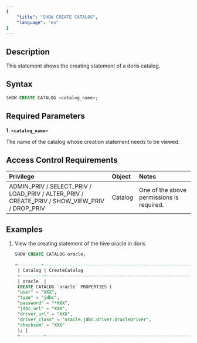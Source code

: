 ```yaml
---
{
    "title": "SHOW CREATE CATALOG",
    "language": "en"
}
---
```


## Description

This statement shows the creating statement of a doris catalog.

## Syntax

```sql
SHOW CREATE CATALOG <catalog_name>;
```

## Required Parameters

**1. `<catalog_name>`**

The name of the catalog whose creation statement needs to be viewed.

## Access Control Requirements
| Privilege                                                                                    | Object  | Notes                                     |
|:---------------------------------------------------------------------------------------------|:--------|:------------------------------------------|
| ADMIN_PRIV / SELECT_PRIV / LOAD_PRIV / ALTER_PRIV / CREATE_PRIV / SHOW_VIEW_PRIV / DROP_PRIV | Catalog | One of the above permissions is required. |


## Examples

1. View the creating statement of the hive oracle in doris

   ```sql
   SHOW CREATE CATALOG oracle;
   ```
   ```sql
   +---------+----------------------------------------------------------------------------------------------------------------------+
    | Catalog | CreateCatalog                                                                                                        |
    +---------+----------------------------------------------------------------------------------------------------------------------+
    | oracle  |
    CREATE CATALOG `oracle` PROPERTIES (
    "user" = "XXX",
    "type" = "jdbc",
    "password" = "*XXX",
    "jdbc_url" = "XXX",
    "driver_url" = "XXX",
    "driver_class" = "oracle.jdbc.driver.OracleDriver",
    "checksum" = "XXX"
    ); |
    +---------+----------------------------------------------------------------------------------------------------------------------+
   ```

